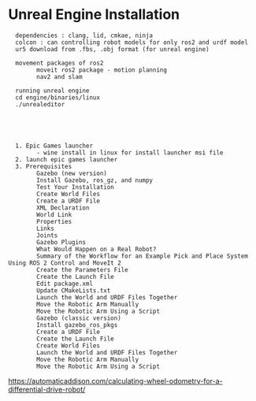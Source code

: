 # Unreal Engine Installation
      dependencies : clang, lid, cmkae, ninja
      colcon : can controlling robot models for only ros2 and urdf model
      ur5 download from .fbs, .obj format (for unreal engine)

      movement packages of ros2
            moveit ros2 package - motion planning
            nav2 and slam

      running unreal engine
      cd engine/binaries/linux
      ./unrealeditor





      1. Epic Games launcher
            - wine install in linux for install launcher msi file
      2. launch epic games launcher
      3. Prerequisites
            Gazebo (new version)
            Install Gazebo, ros_gz, and numpy
            Test Your Installation
            Create World Files
            Create a URDF File
            XML Declaration
            World Link
            Properties
            Links
            Joints
            Gazebo Plugins
            What Would Happen on a Real Robot?
            Summary of the Workflow for an Example Pick and Place System Using ROS 2 Control and MoveIt 2
            Create the Parameters File
            Create the Launch File
            Edit package.xml
            Update CMakeLists.txt
            Launch the World and URDF Files Together
            Move the Robotic Arm Manually
            Move the Robotic Arm Using a Script
            Gazebo (classic version)
            Install gazebo_ros_pkgs
            Create a URDF File
            Create the Launch File
            Create World Files
            Launch the World and URDF Files Together
            Move the Robotic Arm Manually
            Move the Robotic Arm Using a Script
https://automaticaddison.com/calculating-wheel-odometry-for-a-differential-drive-robot/
